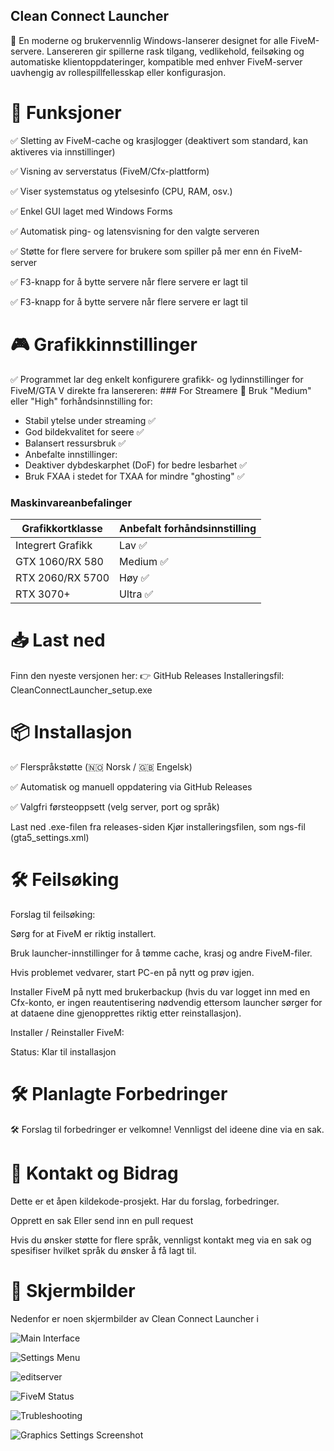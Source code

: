 ﻿## Clean Connect Launcher

🚀 En moderne og brukervennlig Windows-lanserer designet for alle FiveM-servere. Lansereren gir spillerne rask tilgang, vedlikehold, feilsøking og automatiske klientoppdateringer, kompatible med enhver FiveM-server uavhengig av rollespillfellesskap eller konfigurasjon.

# 🧩 Funksjoner

✅ Sletting av FiveM-cache og krasjlogger (deaktivert som standard, kan aktiveres via innstillinger)

✅ Visning av serverstatus (FiveM/Cfx-plattform)

✅ Viser systemstatus og ytelsesinfo (CPU, RAM, osv.)

✅ Enkel GUI laget med Windows Forms

✅ Automatisk ping- og latensvisning for den valgte serveren

✅ Støtte for flere servere for brukere som spiller på mer enn én FiveM-server

✅ F3-knapp for å bytte servere når flere servere er lagt til

✅ F3-knapp for å bytte servere når flere servere er lagt til

# 🎮 Grafikkinnstillinger

✅ Programmet lar deg enkelt konfigurere grafikk- og lydinnstillinger for FiveM/GTA V direkte fra lansereren: ### For Streamere
🎥 Bruk "Medium" eller "High" forhåndsinnstilling for:
- Stabil ytelse under streaming ✅
- God bildekvalitet for seere ✅
- Balansert ressursbruk ✅
- Anbefalte innstillinger:
- Deaktiver dybdeskarphet (DoF) for bedre lesbarhet ✅
- Bruk FXAA i stedet for TXAA for mindre "ghosting" ✅

### Maskinvareanbefalinger
| Grafikkortklasse     | Anbefalt forhåndsinnstilling |
|----------------------|-----------------------------|
| Integrert Grafikk    | Lav ✅                      |
| GTX 1060/RX 580      | Medium ✅                   |
| RTX 2060/RX 5700     | Høy ✅                      |
| RTX 3070+            | Ultra ✅                    |


# 📥 Last ned
Finn den nyeste versjonen her: 👉 GitHub Releases
Installeringsfil: CleanConnectLauncher_setup.exe

# 📦 Installasjon
✅ Flerspråkstøtte (🇳🇴 Norsk / 🇬🇧 Engelsk)

✅ Automatisk og manuell oppdatering via GitHub Releases

✅ Valgfri førsteoppsett (velg server, port og språk)

Last ned .exe-filen fra releases-siden
Kjør installeringsfilen, som ngs-fil (gta5_settings.xml)

# 🛠️ Feilsøking

Forslag til feilsøking:

Sørg for at FiveM er riktig installert.

Bruk launcher-innstillinger for å tømme cache, krasj og andre FiveM-filer.

Hvis problemet vedvarer, start PC-en på nytt og prøv igjen.

Installer FiveM på nytt med brukerbackup (hvis du var logget inn med en Cfx-konto, er ingen reautentisering nødvendig ettersom launcher sørger for at dataene dine gjenopprettes riktig etter reinstallasjon).

Installer / Reinstaller FiveM:

Status: Klar til installasjon

# 🛠️ Planlagte Forbedringer

🛠️ Forslag til forbedringer er velkomne! Vennligst del ideene dine via en sak.

# 💬 Kontakt og Bidrag
Dette er et åpen kildekode-prosjekt. Har du forslag, forbedringer.

Opprett en sak
Eller send inn en pull request

Hvis du ønsker støtte for flere språk, vennligst kontakt meg via en sak og spesifiser hvilket språk du ønsker å få lagt til.

# 📸 Skjermbilder
Nedenfor er noen skjermbilder av Clean Connect Launcher i

![Main Interface](/Clean_connect_launcher.png)

![Settings Menu](/Clean_connect_launcher_settings.png)

![editserver](/Clean_connect_editserver.png)

![FiveM Status](/Clean_connect_launcher_fivemstatus.png)

![Trubleshooting](/Trubleshooting.png)

![Graphics Settings Screenshot](Clean_connect_Graphics.png)
